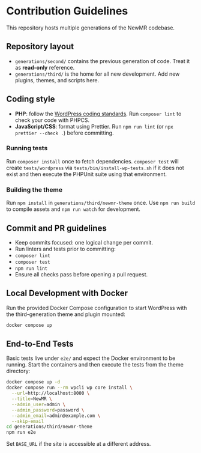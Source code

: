 # Contribution Guidelines

This repository hosts multiple generations of the NewMR codebase.

## Repository layout
- `generations/second/` contains the previous generation of code. Treat it as **read-only** reference.
- `generations/third/` is the home for all new development. Add new plugins, themes, and scripts here.

## Coding style
 - **PHP**: follow the [WordPress coding standards](https://developer.wordpress.org/coding-standards/wordpress-coding-standards/php/). Run `composer lint` to check your code with PHPCS.
- **JavaScript/CSS**: format using Prettier. Run `npm run lint` (or `npx prettier --check .`) before committing.

### Running tests
Run `composer install` once to fetch dependencies. `composer test` will create
`tests/wordpress` via `tests/bin/install-wp-tests.sh` if it does not exist and
then execute the PHPUnit suite using that environment.

### Building the theme
Run `npm install` in `generations/third/newmr-theme` once. Use `npm run build` to compile assets and `npm run watch` for development.


## Commit and PR guidelines
- Keep commits focused: one logical change per commit.
 - Run linters and tests prior to committing:
  - `composer lint`
  - `composer test`
  - `npm run lint`
- Ensure all checks pass before opening a pull request.

## Local Development with Docker

Run the provided Docker Compose configuration to start WordPress with the third-generation theme and plugin mounted:

```bash
docker compose up
```

## End-to-End Tests

Basic tests live under `e2e/` and expect the Docker environment to be running.
Start the containers and then execute the tests from the theme directory:

```bash
docker compose up -d
docker compose run --rm wpcli wp core install \
  --url=http://localhost:8000 \
  --title=NewMR \
  --admin_user=admin \
  --admin_password=password \
  --admin_email=admin@example.com \
  --skip-email
cd generations/third/newmr-theme
npm run e2e
```

Set `BASE_URL` if the site is accessible at a different address.

